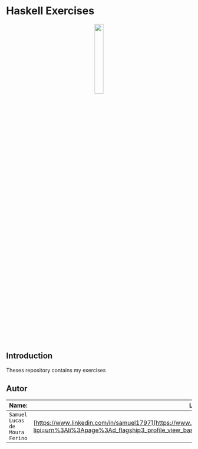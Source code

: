 # Haskell Exercises


<p align="center">
<img src="https://www.archer.ie/wp-content/uploads/2019/10/haskell--logo.png" width="22%"  />
</p>

## Introduction

Theses repository contains my exercises 




## Autor  

| Name: | Linkedin: | email: |  
| ---------- | ------------- | ------------- |
|`Samuel Lucas de Moura Ferino` 	| [https://www.linkedin.com/in/samuel1797](https://www.linkedin.com/in/samuel1797?lipi=urn%3Ali%3Apage%3Ad_flagship3_profile_view_base_contact_details%3BzK9pPl%2BsS0KeYz9wncBI9g%3D%3D) |_samuellucas97@ufrn.edu.br_  
